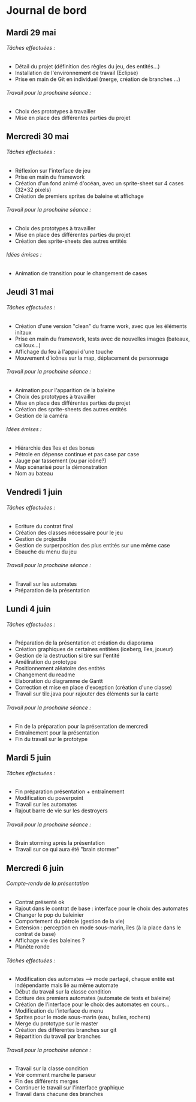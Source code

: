 # Journal de bord

## Mardi 29 mai
###### Tâches effectuées :
  - Détail du projet (définition des règles du jeu, des entités...)
  - Installation de l'environnement de travail (Eclipse)
  - Prise en main de Git en individuel (merge, création de branches ...)
  
###### Travail pour la prochaine séance :
  - Choix des prototypes à travailler
  - Mise en place des différentes parties du projet
  
##

## Mercredi 30 mai
###### Tâches effectuées :
  - Réflexion sur l'interface de jeu
  - Prise en main du framework
  - Création d'un fond animé d'océan, avec un sprite-sheet sur 4 cases (32*32 pixels)
  - Création de premiers sprites de baleine et affichage
  
###### Travail pour la prochaine séance :
  - Choix des prototypes à travailler
  - Mise en place des différentes parties du projet
  - Création des sprite-sheets des autres entités

###### Idées émises :
  - Animation de transition pour le changement de cases
  
##

## Jeudi 31 mai
###### Tâches effectuées :
  - Création d'une version "clean" du frame work, avec que les éléments initaux
  - Prise en main du framework, tests avec de nouvelles images (bateaux, cailloux...)
  - Affichage du feu à l'appui d'une touche
  - Mouvement d'icônes sur la map, déplacement de personnage
  
###### Travail pour la prochaine séance :
 - Animation pour l'apparition de la baleine
 - Choix des prototypes à travailler
 - Mise en place des différentes parties du projet
 - Création des sprite-sheets des autres entités
 - Gestion de la caméra
 
###### Idées émises :
  - Hiérarchie des îles et des bonus
  - Pétrole en dépense continue et pas case par case
  - Jauge par tassement (ou par icône?)
  - Map scénarisé pour la démonstration
  - Nom au bateau

##

## Vendredi 1 juin

###### Tâches effectuées :
  - Ecriture du contrat final
  - Création des classes nécessaire pour le jeu
  - Gestion de projectile
  - Gestion de surperposition des plus entités sur une même case
  - Ebauche du menu du jeu
  
###### Travail pour la prochaine séance :
  - Travail sur les automates
  - Préparation de  la présentation
  
  
##

## Lundi 4 juin

###### Tâches effectuées :
  - Préparation de la présentation et création du diaporama
  - Création graphiques de certaines entitées (iceberg, îles, joueur)
  - Gestion de la destruction si tire sur l'entité
  - Améliration du prototype
  - Positionnement aléatoire des entités
  - Changement du readme
  - Elaboration du diagramme de Gantt
  - Correction et mise en place d'exception (création d'une classe)
  - Travail sur tile.java pour rajouter des éléments sur la carte
  
###### Travail pour la prochaine séance :
  - Fin de la préparation pour la présentation de mercredi
  - Entraînement pour la présentation
  - Fin du travail sur le prototype
  
##

## Mardi 5 juin

###### Tâches effectuées :
  - Fin préparation présentation + entraînement
  - Modification du powerpoint
  - Travail sur les automates
  - Rajout barre de vie sur les destroyers
  
  
###### Travail pour la prochaine séance :
  - Brain storming après la présentation
  - Travail sur ce qui aura été "brain stormer"
  
##


## Mercredi 6 juin

###### Compte-rendu de la présentation
  - Contrat présenté ok
  - Rajout dans le contrat de base : interface pour le choix des automates
  - Changer le pop du baleinier
  - Comportement du pétrole (gestion de la vie)
  - Extension : perception en mode sous-marin, îles (à la place dans le contrat de base)
  - Affichage vie des baleines ?
  - Planète ronde

###### Tâches effectuées :
  - Modification des automates --> mode partagé, chaque entité est indépendante mais lié au même automate
  - Début du travail sur la classe condition
  - Ecriture des premiers automates (automate de tests et baleine)
  - Création de l'interface pour le choix des automates en cours...
  - Modification du l'interface du menu
  - Sprites pour le mode sous-marin  (eau, bulles, rochers)
  - Merge du prototype sur le master 
  - Création des différentes branches sur git
  - Répartition du travail par branches
  
###### Travail pour la prochaine séance :
  - Travail sur la classe condition 
  - Voir comment marche le parseur
  - Fin des différents merges
  - Continuer le travail sur l'interface graphique
  - Travail dans chacune des branches
  
##
